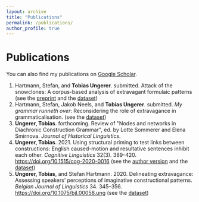 ```yaml
---
layout: archive
title: "Publications"
permalink: /publications/
author_profile: true
---
```


Publications
======

You can also find my publications on <a href="https://scholar.google.com/citations?user=me00LWEAAAAJ&hl=en">Google Scholar</a>.

1. Hartmann, Stefan, and <b>Tobias Ungerer</b>. submitted. Attack of the snowclones: A corpus-based analysis of extravagant formulaic patterns (see the <a href="https://psyarxiv.com/y6a8g">preprint</a> and the <a href="https://github.com/hartmast/Attack_of_the_snowclones">dataset</a>)
1. Hartmann, Stefan, Jakob Neels, and <b>Tobias Ungerer</b>. submitted. <i>My grammar runneth over</i>: Reconsidering the role of extravagance in grammaticalisation. (see the <a href="https://github.com/hartmast/degreemodifiers">dataset</a>)
1. <b>Ungerer, Tobias</b>. forthcoming. Review of "Nodes and networks in Diachronic Construction Grammar", ed. by Lotte Sommerer and Elena Smirnova. <i>Journal of Historical Linguistics</i>.
1. <b>Ungerer, Tobias</b>. 2021. Using structural priming to test links between constructions: English caused-motion and resultative sentences inhibit each other. <i>Cognitive Linguistics</i> 32(3). 389-420. <a href="https://doi.org/10.1515/cog-2020-0016">https://doi.org/10.1515/cog-2020-0016</a> (see the <a href="https://tungerer.github.io/files/Ungerer-2021-Using-structural-priming-to-test-links.pdf">author version</a> and the <a href="https://doi.org/10.18710/2YJITD">dataset</a>)
1. <b>Ungerer, Tobias</b>, and Stefan Hartmann. 2020. Delineating extravagance: Assessing speakers’ perceptions of imaginative constructional patterns. <i>Belgian Journal of Linguistics</i> 34. 345–356. <a href="https://doi.org/10.1075/bjl.00058.ung">https://doi.org/10.1075/bjl.00058.ung</a> (see the <a href="https://doi.org/10.17605/OSF.IO/M4W52">dataset</a>)

